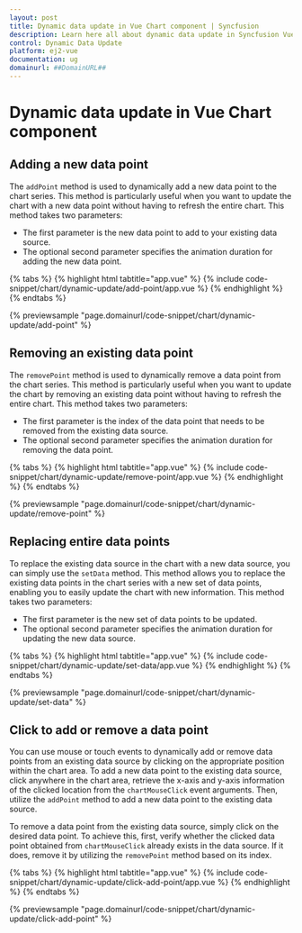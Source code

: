 ```yaml
---
layout: post
title: Dynamic data update in Vue Chart component | Syncfusion
description: Learn here all about dynamic data update in Syncfusion Vue Chart component of Syncfusion Essential JS 2 and more.
control: Dynamic Data Update
platform: ej2-vue
documentation: ug
domainurl: ##DomainURL##
---
```


# Dynamic data update in Vue Chart component

## Adding a new data point

The `addPoint` method is used to dynamically add a new data point to the chart series. This method is particularly useful when you want to update the chart with a new data point without having to refresh the entire chart. This method takes two parameters:
 
* The first parameter is the new data point to add to your existing data source.
* The optional second parameter specifies the animation duration for adding the new data point.

{% tabs %}
{% highlight html tabtitle="app.vue" %}
{% include code-snippet/chart/dynamic-update/add-point/app.vue %}
{% endhighlight %}
{% endtabs %}
        
{% previewsample "page.domainurl/code-snippet/chart/dynamic-update/add-point" %}

## Removing an existing data point

The `removePoint` method is used to dynamically remove a data point from the chart series. This method is particularly useful when you want to update the chart by removing an existing data point without having to refresh the entire chart. This method takes two parameters:
 
* The first parameter is the index of the data point that needs to be removed from the existing data source.
* The optional second parameter specifies the animation duration for removing the data point.

{% tabs %}
{% highlight html tabtitle="app.vue" %}
{% include code-snippet/chart/dynamic-update/remove-point/app.vue %}
{% endhighlight %}
{% endtabs %}
        
{% previewsample "page.domainurl/code-snippet/chart/dynamic-update/remove-point" %}

## Replacing entire data points

To replace the existing data source in the chart with a new data source, you can simply use the `setData` method. This method allows you to replace the existing data points in the chart series with a new set of data points, enabling you to easily update the chart with new information. This method takes two parameters:
 
* The first parameter is the new set of data points to be updated.
* The optional second parameter specifies the animation duration for updating the new data source.

{% tabs %}
{% highlight html tabtitle="app.vue" %}
{% include code-snippet/chart/dynamic-update/set-data/app.vue %}
{% endhighlight %}
{% endtabs %}
        
{% previewsample "page.domainurl/code-snippet/chart/dynamic-update/set-data" %}

## Click to add or remove a data point

You can use mouse or touch events to dynamically add or remove data points from an existing data source by clicking on the appropriate position within the chart area. To add a new data point to the existing data source, click anywhere in the chart area, retrieve the x-axis and y-axis information of the clicked location from the `chartMouseClick` event arguments. Then, utilize the `addPoint` method to add a new data point to the existing data source.

To remove a data point from the existing data source, simply click on the desired data point. To achieve this, first, verify whether the clicked data point obtained from `chartMouseClick` already exists in the data source. If it does, remove it by utilizing the `removePoint` method based on its index.

{% tabs %}
{% highlight html tabtitle="app.vue" %}
{% include code-snippet/chart/dynamic-update/click-add-point/app.vue %}
{% endhighlight %}
{% endtabs %}
        
{% previewsample "page.domainurl/code-snippet/chart/dynamic-update/click-add-point" %}
